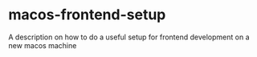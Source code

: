# macos-frontend-setup
A description on how to do a useful setup for frontend development on a new macos machine
